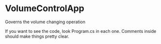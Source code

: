 # VolumeControlApp
Governs the volume changing operation

If you want to see the code, look Program.cs in each one. Comments inside should make things pretty clear.
